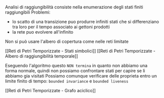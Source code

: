 Analisi di raggiungibilità consiste nella enumerazione degli stati finiti raggiungibili
Problemi: 
- lo scatto di una transizione puo produrre infiniti stati che si differenziano tra loro per il tempo associato ai gettoni prodotti 
- la rete puo evolvere all'infinito

Non si può usare l'albero di copertura come nelle reti limitate

[[Reti di Petri Temporizzate - Stati simbolici]]
[[Reti di Petri Temporizzate - Albero di raggiungibilità temporale]]

Eseguendo l'algoritmo questo `NON termina` in quanto non abbiamo una forma normale, quindi non possiamo confrontare stati per capire se li abbiamo gia visitati
Possiamo comunque verificare delle proprieta entro un limite finito di tempo: `bounded invariance` e `bounded liveness`

[[Reti di Petri Temporizzate - Grafo aciclico]]